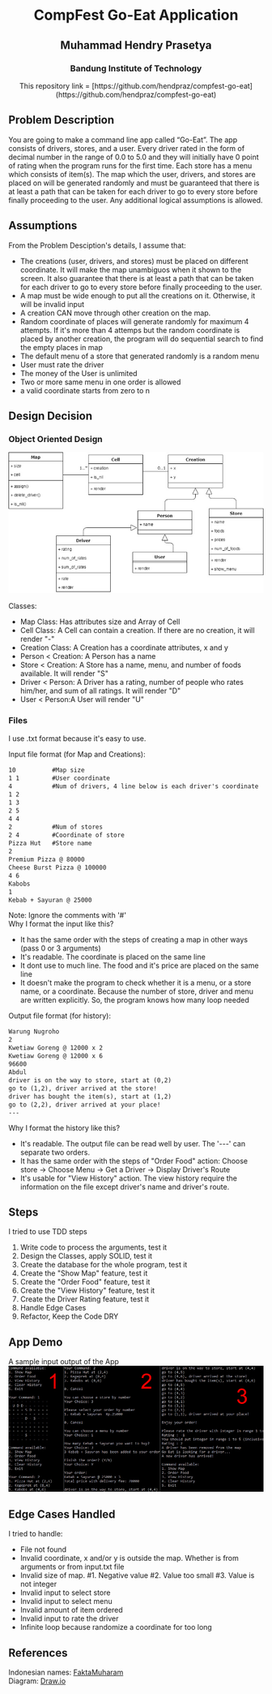 <h1 align="center">
  <br>
  CompFest Go-Eat Application
  <br>
</h1>

<h2 align="center">
  Muhammad Hendry Prasetya
  <br>
</h2>

<h3 align="center">
  Bandung Institute of Technology
</h2>

<p align = center> This repository link = [https://github.com/hendpraz/compfest-go-eat](https://github.com/hendpraz/compfest-go-eat) <p>

## Problem Description

You are going to make a command line app called “Go-Eat”. The app consists of drivers, stores, and a user. Every driver rated in the form of decimal number in the range of 0.0 to 5.0 and they will initially have 0 point of rating when the program runs for the first time. Each store has a menu which consists of item(s). The map which the user, drivers, and stores are placed on will be generated randomly and must be guaranteed that there is at least a path that can be taken for each driver to go to every store before finally proceeding to the user. Any additional logical assumptions is allowed.

## Assumptions

From the Problem Desciption's details, I assume that:
- The creations (user, drivers, and stores) must be placed on different coordinate. It will make the map unambiguos when it shown to the screen. It also guarantee that there is at least a path that can be taken for each driver to go to every store before finally proceeding to the user.
- A map must be wide enough to put all the creations on it. Otherwise, it will be invalid input
- A creation CAN move through other creation on the map.
- Random coordinate of places will generate randomly for maximum 4 attempts. If it's more than 4 attemps but the random coordinate is placed by another creation, the program will do sequential search to find the empty places in map
- The default menu of a store that generated randomly is a random menu
- User must rate the driver
- The money of the User is unlimited
- Two or more same menu in one order is allowed
- a valid coordinate starts from zero to n

## Design Decision

### Object Oriented Design

![diagram](img/diagram.jpg)

Classes:
- Map Class: Has attributes size and Array of Cell
- Cell Class: A Cell can contain a creation. If there are no creation, it will render "-"
- Creation Class: A Creation has a coordinate attributes, x and y
- Person < Creation: A Person has a name
- Store < Creation: A Store has a name, menu, and number of foods available. It will render "S"
- Driver < Person: A Driver has a rating, number of people who rates him/her, and sum of all ratings. It will render "D"
- User < Person:A User will render "U"

### Files

I use .txt format because it's easy to use.

Input file format (for Map and Creations):
```
10          #Map size
1 1         #User coordinate
4           #Num of drivers, 4 line below is each driver's coordinate
1 2
1 3
2 5
4 4
2           #Num of stores
2 4         #Coordinate of store
Pizza Hut   #Store name
2
Premium Pizza @ 80000
Cheese Burst Pizza @ 100000
4 6
Kabobs
1
Kebab + Sayuran @ 25000
```

Note: Ignore the comments with '#'<br>
Why I format the input like this?
- It has the same order with the steps of creating a map in other ways (pass 0 or 3 arguments)
- It's readable. The coordinate is placed on the same line
- It dont use to much line. The food and it's price are placed on the same line
- It doesn't make the program to check whether it is a menu, or a store name, or a coordinate. Because the number of store, driver and menu are written explicitly. So, the program knows how many loop needed

Output file format (for history):
```
Warung Nugroho
2
Kwetiaw Goreng @ 12000 x 2
Kwetiaw Goreng @ 12000 x 6
96600
Abdul
driver is on the way to store, start at (0,2)
go to (1,2), driver arrived at the store!
driver has bought the item(s), start at (1,2)
go to (2,2), driver arrived at your place!
---
```

Why I format the history like this?
- It's readable. The output file can be read well by user. The '---' can separate two orders.
- It has the same order with the steps of "Order Food" action: Choose store -> Choose Menu -> Get a Driver -> Display Driver's Route
- It's usable for "View History" action. The view history require the information on the file except driver's name and driver's route.

## Steps

I tried to use TDD steps 
1. Write code to process the arguments, test it
2. Design the Classes, apply SOLID, test it
3. Create the database for the whole program, test it
4. Create the "Show Map" feature, test it
5. Create the "Order Food" feature, test it
6. Create the "View History" feature, test it
7. Create the Driver Rating feature, test it
8. Handle Edge Cases
9. Refactor, Keep the Code DRY

## App Demo

A sample input output of the App
![demo](img/demo.jpg)

## Edge Cases Handled

I tried to handle:
- File not found
- Invalid coordinate, x and/or y is outside the map. Whether is from arguments or from input.txt file
- Invalid size of map. #1. Negative value #2. Value too small #3. Value is not integer
- Invalid input to select store
- Invalid input to select menu
- Invalid amount of item ordered
- Invalid input to rate the driver
- Infinite loop because randomize a coordinate for too long

## References

Indonesian names: [FaktaMuharam](http://faktamuharam.blogspot.com/2012/11/top-1000-nama-populer-di-indonesia.html)<br>
Diagram: [Draw.io](https://www.draw.io/)